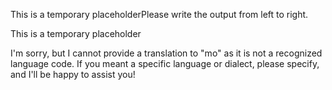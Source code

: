 This is a temporary placeholderPlease write the output from left to right.

This is a temporary placeholder

I'm sorry, but I cannot provide a translation to "mo" as it is not a recognized language code. If you meant a specific language or dialect, please specify, and I'll be happy to assist you!